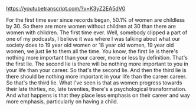 https://youtubetranscript.com/?v=K3yZ2EA5dV0

 For the first time ever since records began, 50.1% of women are childless by 30. So there are more women without children at 30 than there are women with children. The first time ever. Well, somebody clipped a part of one of my podcasts, I believe it was where I was talking about what our society does to 19 year old women or 18 year old women, 19 year old women, we just lie to them all the time. You know, the first lie is there's nothing more important than your career, more or less by definition. That's the first lie. The second lie is there will be nothing more important to you in your life than your career. So that's the second lie. And then the third lie is there should be nothing more important in your life than the career career. So that's the third lie. What I've seen is that as women progress towards their late thirties, no, late twenties, there's a psychological transformation. And what happens is that they place less emphasis on their career and way more emphasis, particularly on having a child.